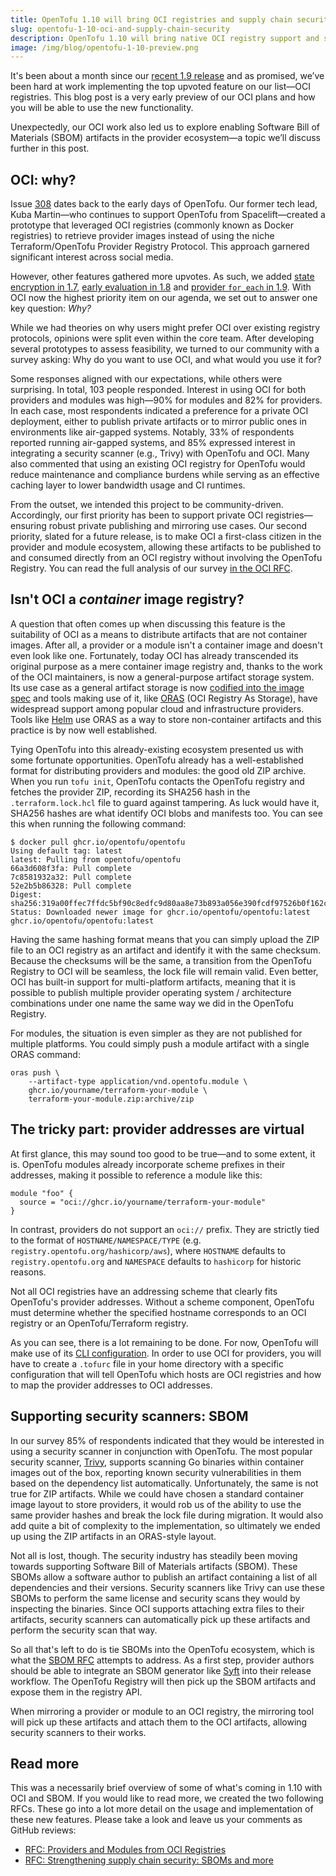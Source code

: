 ```yaml
---
title: OpenTofu 1.10 will bring OCI registries and supply chain security features
slug: opentofu-1-10-oci-and-supply-chain-security
description: OpenTofu 1.10 will bring native OCI registry support and supply chain security tools
image: /img/blog/opentofu-1-10-preview.png
---
```


It's been about a month since our [recent 1.9 release](/blog/2025-01-10-opentofu-1-9-0) and as promised, we’ve been hard at work implementing the top upvoted feature on our list—OCI registries. This blog post is a very early preview of our OCI plans and how you will be able to use the new functionality.

Unexpectedly, our OCI work also led us to explore enabling Software Bill of Materials (SBOM) artifacts in the provider ecosystem—a topic we’ll discuss further in this post.

## OCI: why?

Issue [308](https://github.com/opentofu/opentofu/issues/308) dates back to the early days of OpenTofu. Our former tech lead, Kuba Martin—who continues to support OpenTofu from Spacelift—created a prototype that leveraged OCI registries (commonly known as Docker registries) to retrieve provider images instead of using the niche Terraform/OpenTofu Provider Registry Protocol. This approach garnered significant interest across social media.

However, other features gathered more upvotes. As such, we added [state encryption in 1.7](/blog/2024-04-30-opentofu-1-7-0), [early evaluation in 1.8](/blog/2024-07-29-opentofu-1-8-0) and [provider `for_each` in 1.9](/blog/2025-01-10-opentofu-1-9-0). With OCI now the highest priority item on our agenda, we set out to answer one key question: _Why?_

While we had theories on why users might prefer OCI over existing registry protocols, opinions were split even within the core team. After developing several prototypes to assess feasibility, we turned to our community with a survey asking: Why do you want to use OCI, and what would you use it for?

Some responses aligned with our expectations, while others were surprising. In total, 103 people responded. Interest in using OCI for both providers and modules was high—90% for modules and 82% for providers. In each case, most respondents indicated a preference for a private OCI deployment, either to publish private artifacts or to mirror public ones in environments like air-gapped systems. Notably, 33% of respondents reported running air-gapped systems, and 85% expressed interest in integrating a security scanner (e.g., Trivy) with OpenTofu and OCI. Many also commented that using an existing OCI registry for OpenTofu would reduce maintenance and compliance burdens while serving as an effective caching layer to lower bandwidth usage and CI runtimes.

From the outset, we intended this project to be community-driven. Accordingly, our first priority has been to support private OCI registries—ensuring robust private publishing and mirroring use cases. Our second priority, slated for a future release, is to make OCI a first-class citizen in the provider and module ecosystem, allowing these artifacts to be published to and consumed directly from an OCI registry without involving the OpenTofu Registry. You can read the full analysis of our survey [in the OCI RFC](https://github.com/opentofu/opentofu/pull/2163).

## Isn't OCI a _container_ image registry?

A question that often comes up when discussing this feature is the suitability of OCI as a means to distribute artifacts that are not container images. After all, a provider or a module isn't a container image and doesn't even look like one. Fortunately, today OCI has already transcended its original purpose as a mere container image registry and, thanks to the work of the OCI maintainers, is now a general-purpose artifact storage system. Its use case as a general artifact storage is now [codified into the image spec](https://github.com/opencontainers/image-spec/blob/main/manifest.md#guidelines-for-artifact-usage) and tools making use of it, like [ORAS](https://oras.land) (OCI Registry As Storage), have widespread support among popular cloud and infrastructure providers. Tools like [Helm](https://helm.sh/) use ORAS as a way to store non-container artifacts and this practice is by now well established.

Tying OpenTofu into this already-existing ecosystem presented us with some fortunate opportunities. OpenTofu already has a well-established format for distributing providers and modules: the good old ZIP archive. When you run `tofu init`, OpenTofu contacts the OpenTofu registry and fetches the provider ZIP, recording its SHA256 hash in the `.terraform.lock.hcl` file to guard against tampering. As luck would have it, SHA256 hashes are what identify OCI blobs and manifests too. You can see this when running the following command:

```
$ docker pull ghcr.io/opentofu/opentofu
Using default tag: latest
latest: Pulling from opentofu/opentofu
66a3d608f3fa: Pull complete
7c8581932a32: Pull complete
52e2b5b86328: Pull complete
Digest: sha256:319a00ffec7ffdc5bf90c8edfc9d80aa8e73b893a056e390fcdf97526b0f162c
Status: Downloaded newer image for ghcr.io/opentofu/opentofu:latest
ghcr.io/opentofu/opentofu:latest
```

Having the same hashing format means that you can simply upload the ZIP file to an OCI registry as an artifact and identify it with the same checksum. Because the checksums will be the same, a transition from the OpenTofu Registry to OCI will be seamless, the lock file will remain valid. Even better, OCI has built-in support for multi-platform artifacts, meaning that it is possible to publish multiple provider operating system / architecture combinations under one name the same way we did in the OpenTofu Registry.

For modules, the situation is even simpler as they are not published for multiple platforms. You could simply push a module artifact with a single ORAS command:

```
oras push \
    --artifact-type application/vnd.opentofu.module \
    ghcr.io/yourname/terraform-your-module \
    terraform-your-module.zip:archive/zip
```

## The tricky part: provider addresses are virtual

At first glance, this may sound too good to be true—and to some extent, it is. OpenTofu modules already incorporate scheme prefixes in their addresses, making it possible to reference a module like this:

```hcl
module "foo" {
  source = "oci://ghcr.io/yourname/terraform-your-module"
}
```

In contrast, providers do not support an `oci://` prefix. They are strictly tied to the format of `HOSTNAME/NAMESPACE/TYPE` (e.g. `registry.opentofu.org/hashicorp/aws`), where `HOSTNAME` defaults to `registry.opentofu.org` and `NAMESPACE` defaults to `hashicorp` for historic reasons.

Not all OCI registries have an addressing scheme that clearly fits OpenTofu's provider addresses. Without a scheme component, OpenTofu must determine whether the specified hostname corresponds to an OCI registry or an OpenTofu/Terraform registry.

As you can see, there is a lot remaining to be done. For now, OpenTofu will make use of its [CLI configuration](https://opentofu.org/docs/cli/config/config-file/#provider-installation). In order to use OCI for providers, you will have to create a `.tofurc` file in your home directory with a specific configuration that will tell OpenTofu which hosts are OCI registries and how to map the provider addresses to OCI addresses.

## Supporting security scanners: SBOM

In our survey 85% of respondents indicated that they would be interested in using a security scanner in conjunction with OpenTofu. The most popular security scanner, [Trivy](https://trivy.dev/), supports scanning Go binaries within container images out of the box, reporting known security vulnerabilities in them based on the dependency list automatically. Unfortunately, the same is not true for ZIP artifacts. While we could have chosen a standard container image layout to store providers, it would rob us of the ability to use the same provider hashes and break the lock file during migration. It would also add quite a bit of complexity to the implementation, so ultimately we ended up using the ZIP artifacts in an ORAS-style layout.

Not all is lost, though. The security industry has steadily been moving towards supporting Software Bill of Materials artifacts (SBOM). These SBOMs allow a software author to publish an artifact containing a list of all dependencies and their versions. Security scanners like Trivy can use these SBOMs to perform the same license and security scans they would by inspecting the binaries. Since OCI supports attaching extra files to their artifacts, security scanners can automatically pick up these artifacts and perform the security scan that way.

So all that's left to do is tie SBOMs into the OpenTofu ecosystem, which is what the [SBOM RFC](https://github.com/opentofu/opentofu/pull/2494) attempts to address. As a first step, provider authors should be able to integrate an SBOM generator like [Syft](https://github.com/anchore/syft) into their release workflow. The OpenTofu Registry will then pick up the SBOM artifacts and expose them in the registry API.

When mirroring a provider or module to an OCI registry, the mirroring tool will pick up these artifacts and attach them to the OCI artifacts, allowing security scanners to their works.

## Read more

This was a necessarily brief overview of some of what's coming in 1.10 with OCI and SBOM. If you would like to read more, we created the two following RFCs. These go into a lot more detail on the usage and implementation of these new features. Please take a look and leave us your comments as GitHub reviews:

- [RFC: Providers and Modules from OCI Registries](https://github.com/opentofu/opentofu/pull/2163)
- [RFC: Strengthening supply chain security: SBOMs and more](https://github.com/opentofu/opentofu/pull/2494)
